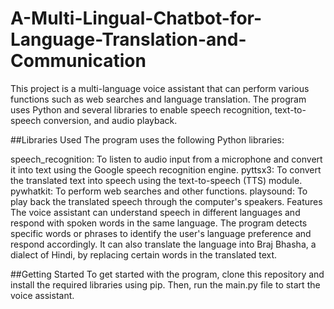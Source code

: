 # A-Multi-Lingual-Chatbot-for-Language-Translation-and-Communication
This project is a multi-language voice assistant that can perform various functions such as web searches and language translation. The program uses Python and several libraries to enable speech recognition, text-to-speech conversion, and audio playback.

##Libraries Used
The program uses the following Python libraries:

speech_recognition: To listen to audio input from a microphone and convert it into text using the Google speech recognition engine.
pyttsx3: To convert the translated text into speech using the text-to-speech (TTS) module.
pywhatkit: To perform web searches and other functions.
playsound: To play back the translated speech through the computer's speakers.
Features
The voice assistant can understand speech in different languages and respond with spoken words in the same language. The program detects specific words or phrases to identify the user's language preference and respond accordingly. It can also translate the language into Braj Bhasha, a dialect of Hindi, by replacing certain words in the translated text.

##Getting Started
To get started with the program, clone this repository and install the required libraries using pip. Then, run the main.py file to start the voice assistant.
